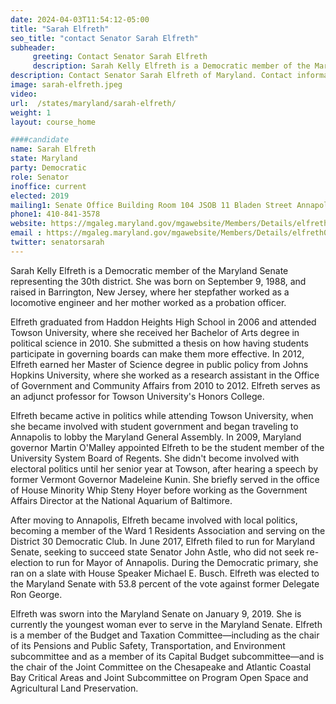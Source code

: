 ```yaml
---
date: 2024-04-03T11:54:12-05:00
title: "Sarah Elfreth"
seo_title: "contact Senator Sarah Elfreth"
subheader:
     greeting: Contact Senator Sarah Elfreth
     description: Sarah Kelly Elfreth is a Democratic member of the Maryland Senate representing the 30th district. Elfreth was sworn into the Maryland Senate on January 9, 2019. She is currently the youngest woman ever to serve in the Maryland Senate.
description: Contact Senator Sarah Elfreth of Maryland. Contact information for Sarah Elfreth includes email address, phone number, and mailing address.
image: sarah-elfreth.jpeg
video:
url:  /states/maryland/sarah-elfreth/
weight: 1
layout: course_home

####candidate
name: Sarah Elfreth
state: Maryland
party: Democratic
role: Senator
inoffice: current
elected: 2019
mailing1: Senate Office Building Room 104 JSOB 11 Bladen Street Annapolis, MD 21401
phone1: 410-841-3578
website: https://mgaleg.maryland.gov/mgawebsite/Members/Details/elfreth01/
email : https://mgaleg.maryland.gov/mgawebsite/Members/Details/elfreth01/
twitter: senatorsarah
---
```


Sarah Kelly Elfreth is a Democratic member of the Maryland Senate representing the 30th district. She was born on September 9, 1988, and raised in Barrington, New Jersey, where her stepfather worked as a locomotive engineer and her mother worked as a probation officer.

Elfreth graduated from Haddon Heights High School in 2006 and attended Towson University, where she received her Bachelor of Arts degree in political science in 2010. She submitted a thesis on how having students participate in governing boards can make them more effective. In 2012, Elfreth earned her Master of Science degree in public policy from Johns Hopkins University, where she worked as a research assistant in the Office of Government and Community Affairs from 2010 to 2012. Elfreth serves as an adjunct professor for Towson University's Honors College.

Elfreth became active in politics while attending Towson University, when she became involved with student government and began traveling to Annapolis to lobby the Maryland General Assembly. In 2009, Maryland governor Martin O'Malley appointed Elfreth to be the student member of the University System Board of Regents. She didn't become involved with electoral politics until her senior year at Towson, after hearing a speech by former Vermont Governor Madeleine Kunin. She briefly served in the office of House Minority Whip Steny Hoyer before working as the Government Affairs Director at the National Aquarium of Baltimore.

After moving to Annapolis, Elfreth became involved with local politics, becoming a member of the Ward 1 Residents Association and serving on the District 30 Democratic Club. In June 2017, Elfreth filed to run for Maryland Senate, seeking to succeed state Senator John Astle, who did not seek re-election to run for Mayor of Annapolis. During the Democratic primary, she ran on a slate with House Speaker Michael E. Busch. Elfreth was elected to the Maryland Senate with 53.8 percent of the vote against former Delegate Ron George.

Elfreth was sworn into the Maryland Senate on January 9, 2019. She is currently the youngest woman ever to serve in the Maryland Senate. Elfreth is a member of the Budget and Taxation Committee—including as the chair of its Pensions and Public Safety, Transportation, and Environment subcommittee and as a member of its Capital Budget subcommittee—and is the chair of the Joint Committee on the Chesapeake and Atlantic Coastal Bay Critical Areas and Joint Subcommittee on Program Open Space and Agricultural Land Preservation.
